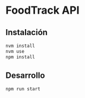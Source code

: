 # FoodTrack API

## Instalación

```sh
nvm install
nvm use
npm install
```

## Desarrollo

```sh
npm run start
```

